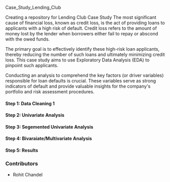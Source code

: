 Case_Study_Lending_Club

Creating a repository for Lending Club Case Study
The most significant cause of financial loss, known as credit loss, is the act of providing loans to applicants with a high risk of default. Credit loss refers to the amount of money lost by the lender when borrowers either fail to repay or abscond with the owed funds.

The primary goal is to effectively identify these high-risk loan applicants, thereby reducing the number of such loans and ultimately minimizing credit loss. This case study aims to use Exploratory Data Analysis (EDA) to pinpoint such applicants.

Conducting an analysis to comprehend the key factors (or driver variables) responsible for loan defaults is crucial. These variables serve as strong indicators of default and provide valuable insights for the company's portfolio and risk assessment procedures.


#### Step 1: Data Cleaning 1  
#### Step 2: Univariate Analysis
#### Step 3: Segemented Univariate Analysis
#### Step 4: Bivaraiate/Multivariate Analysis
#### Step 5: Results   


### Contributors
- Rohit Chandel
